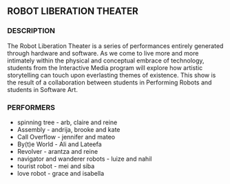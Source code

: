 ## ROBOT LIBERATION THEATER

### DESCRIPTION

The Robot Liberation Theater is a series of performances entirely generated through hardware and software. As we come to live more and more intimately within the physical and conceptual embrace of technology, students from the Interactive Media program will explore how artistic storytelling can touch upon everlasting themes of existence. This show is the result of a collaboration between students in Performing Robots and students in Software Art.

### PERFORMERS

* spinning tree - arb, claire and reine
* Assembly - andrija, brooke and kate
* Call Overflow - jennifer and mateo
* By(t)e World - Ali and Lateefa
* Revolver - arantza and reine
* navigator and wanderer robots - luize and nahil
* tourist robot - mei and siba
* love robot - grace and isabella
